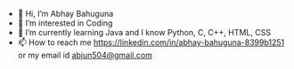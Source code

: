- 👋 Hi, I’m Abhay Bahuguna
- 👀 I’m interested in Coding
- 🌱 I’m currently learning Java and I know Python, C, C++, HTML, CSS
- 📫 How to reach me 
https://linkedin.com/in/abhay-bahuguna-8399b1251 or my email id abjun504@gmail.com
<!---
Abhay056/Abhay056 is a ✨ special ✨ repository because its `README.md` (this file) appears on your GitHub profile.
You can click the Preview link to take a look at your changes.
--->
